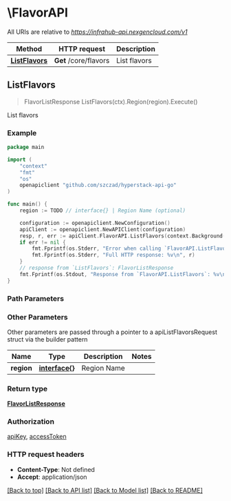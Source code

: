# \FlavorAPI

All URIs are relative to *https://infrahub-api.nexgencloud.com/v1*

Method | HTTP request | Description
------------- | ------------- | -------------
[**ListFlavors**](FlavorAPI.md#ListFlavors) | **Get** /core/flavors | List flavors



## ListFlavors

> FlavorListResponse ListFlavors(ctx).Region(region).Execute()

List flavors



### Example

```go
package main

import (
	"context"
	"fmt"
	"os"
	openapiclient "github.com/szczad/hyperstack-api-go"
)

func main() {
	region := TODO // interface{} | Region Name (optional)

	configuration := openapiclient.NewConfiguration()
	apiClient := openapiclient.NewAPIClient(configuration)
	resp, r, err := apiClient.FlavorAPI.ListFlavors(context.Background()).Region(region).Execute()
	if err != nil {
		fmt.Fprintf(os.Stderr, "Error when calling `FlavorAPI.ListFlavors``: %v\n", err)
		fmt.Fprintf(os.Stderr, "Full HTTP response: %v\n", r)
	}
	// response from `ListFlavors`: FlavorListResponse
	fmt.Fprintf(os.Stdout, "Response from `FlavorAPI.ListFlavors`: %v\n", resp)
}
```

### Path Parameters



### Other Parameters

Other parameters are passed through a pointer to a apiListFlavorsRequest struct via the builder pattern


Name | Type | Description  | Notes
------------- | ------------- | ------------- | -------------
 **region** | [**interface{}**](interface{}.md) | Region Name | 

### Return type

[**FlavorListResponse**](FlavorListResponse.md)

### Authorization

[apiKey](../README.md#apiKey), [accessToken](../README.md#accessToken)

### HTTP request headers

- **Content-Type**: Not defined
- **Accept**: application/json

[[Back to top]](#) [[Back to API list]](../README.md#documentation-for-api-endpoints)
[[Back to Model list]](../README.md#documentation-for-models)
[[Back to README]](../README.md)

